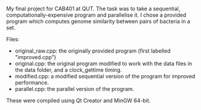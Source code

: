 My final project for CAB401 at QUT. The task was to take a sequential, computationally-expensive program and parallelise it. I chose a provided program which computes genome similarity between pairs of bacteria in a set.

Files:

* original_raw.cpp: the originally provided program (first labelled "improved.cpp")
* original.cpp: the original program modified to work with the data files in the data folder, and a clock_gettime timing.
* modified.cpp: a modified sequential version of the program for improved performance.
* parallel.cpp: the parallel version of the program.

These were compiled using Qt Creator and MinGW 64-bit.
